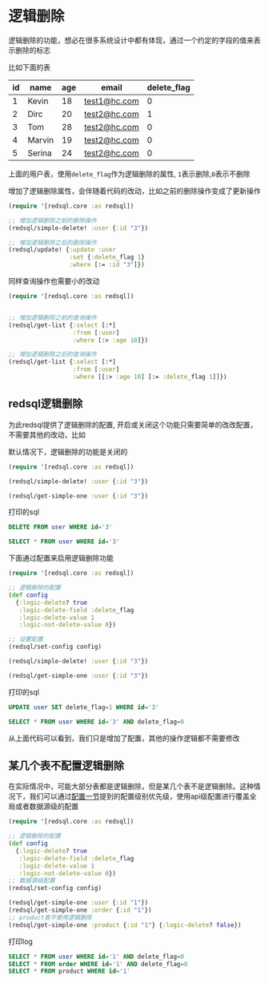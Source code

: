 # 逻辑删除

逻辑删除的功能，想必在很多系统设计中都有体现，通过一个约定的字段的值来表示删除的标志

比如下面的表

| id | name   | age | email        | delete_flag |
|----|--------|-----|--------------|-------------|
| 1  | Kevin  | 18  | test1@hc.com | 0           |
| 2  | Dirc   | 20  | test2@hc.com | 1           |
| 3  | Tom    | 28  | test2@hc.com | 0           |
| 4  | Marvin | 19  | test2@hc.com | 0           |
| 5  | Serina | 24  | test2@hc.com | 0           |

上面的用户表，使用`delete_flag`作为逻辑删除的属性, `1`表示删除,`0`表示不删除

增加了逻辑删除属性，会伴随着代码的改动，比如之前的删除操作变成了更新操作

```clojure
(require '[redsql.core :as redsql])

;; 增加逻辑删除之前的删除操作
(redsql/simple-delete! :user {:id "3"})

;; 增加逻辑删除之后的删除操作
(redsql/update! {:update :user
                 :set {:delete_flag 1}
                 :where [:= :id "3"]})
```

同样查询操作也需要小的改动

```clojure
(require '[redsql.core :as redsql])


;; 增加逻辑删除之前的查询操作
(redsql/get-list {:select [:*]
                  :from [:user]
                  :where [:> :age 10]})

;; 增加逻辑删除之后的查询操作
(redsql/get-list {:select [:*]
                  :from [:user]
                  :where [[:> :age 10] [:= :delete_flag 1]]})
```

## redsql逻辑删除

为此redsql提供了逻辑删除的配置, 开启或关闭这个功能只需要简单的改改配置，不需要其他的改动，比如

默认情况下，逻辑删除的功能是关闭的

```clojure
(require '[redsql.core :as redsql])

(redsql/simple-delete! :user {:id "3"})

(redsql/get-simple-one :user {:id "3"})
```

打印的sql

```sql
DELETE FROM user WHERE id='3'

SELECT * FROM user WHERE id='3'
```

下面通过配置来启用逻辑删除功能

```clojure
(require '[redsql.core :as redsql])

;; 逻辑删除的配置
(def config
  {:logic-delete? true
   :logic-delete-field :delete_flag
   :logic-delete-value 1
   :logic-not-delete-value 0})

;; 设置配置
(redsql/set-config config)

(redsql/simple-delete! :user {:id "3"})

(redsql/get-simple-one :user {:id "3"})
```

打印的sql

```sql
UPDATE user SET delete_flag=1 WHERE id='3'

SELECT * FROM user WHERE id='3' AND delete_flag=0
```

从上面代码可以看到，我们只是增加了配置，其他的操作逻辑都不需要修改


## 某几个表不配置逻辑删除

在实际情况中，可能大部分表都是逻辑删除，但是某几个表不是逻辑删除。这种情况下，我们可以通过[配置一节](config.md)提到的配置级别优先级，使用api级配置进行覆盖全局或者数据源级的配置

```clojure
(require '[redsql.core :as redsql])

;; 逻辑删除的配置
(def config
  {:logic-delete? true
   :logic-delete-field :delete_flag
   :logic-delete-value 1
   :logic-not-delete-value 0})
;; 数据源级配置
(redsql/set-config config)

(redsql/get-simple-one :user {:id "1"})
(redsql/get-simple-one :order {:id "1"})
;; product表不使用逻辑删除
(redsql/get-simple-one :product {:id "1"} {:logic-delete? false})
```
打印log

```sql
SELECT * FROM user WHERE id='1' AND delete_flag=0
SELECT * FROM order WHERE id='1' AND delete_flag=0
SELECT * FROM product WHERE id='1'
```
